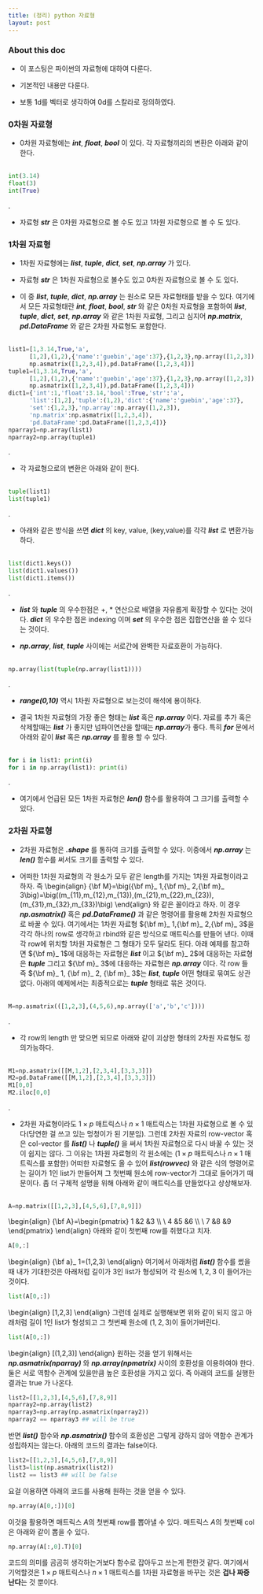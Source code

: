```yaml
---
title: (정리) python 자료형
layout: post 
---
```


### About this doc 

- 이 포스팅은 파이썬의 자료형에 대하여 다룬다. 

- 기본적인 내용만 다룬다. 

- 보통 1d를 벡터로 생각하여 0d를 스칼라로 정의하였다. 

### 0차원 자료형

- 0차원 자료형에는 ***int***, ***float***, ***bool*** 이 있다. 각 자료형끼리의 변환은 아래와 같이 한다. <br/><br/>
```python
int(3.14)
float(3)
int(True)
```
.

- 자료형 ***str*** 은 0차원 자료형으로 볼 수도 있고 1차원 자로형으로 볼 수 도 있다. 

### 1차원 자료형

- 1차원 자료형에는 ***list***, ***tuple***, ***dict***, ***set***, ***np.array*** 가 있다. 

- 자료형 ***str*** 은 1차원 자료형으로 볼수도 있고 0차원 자료형으로 볼 수 도 있다. 

- 이 중 ***list***, ***tuple***, ***dict***, ***np.array*** 는 원소로 모든 자료형태를 받을 수 있다. 여기에서 모든 자료형태란 ***int***, ***float***, ***bool***, ***str*** 와 같은 0차원 자료형을 포함하여 ***list***, ***tuple***, ***dict***, ***set***, ***np.array*** 와 같은 1차원 자료형, 그리고 심지어 ***np.matrix***, ***pd.DataFrame*** 와 같은 2차원 자료형도 포함한다. <br/><br/>
```python
list1=[1,3.14,True,'a',
      [1,2],(1,2),{'name':'guebin','age':37},{1,2,3},np.array([1,2,3]),
      np.asmatrix([1,2,3,4]),pd.DataFrame([1,2,3,4])]
tuple1=(1,3.14,True,'a',
      [1,2],(1,2),{'name':'guebin','age':37},{1,2,3},np.array([1,2,3]),
      np.asmatrix([1,2,3,4]),pd.DataFrame([1,2,3,4]))
dict1={'int':1,'float':3.14,'bool':True,'str':'a',
      'list':[1,2],'tuple':(1,2),'dict':{'name':'guebin','age':37},
      'set':{1,2,3},'np.array':np.array([1,2,3]),
      'np.matrix':np.asmatrix([1,2,3,4]),
      'pd.DataFrame':pd.DataFrame([1,2,3,4])}
nparray1=np.array(list1) 
nparray2=np.array(tuple1) 
```
.

- 각 자료형으로의 변환은 아래와 같이 한다. <br/><br/>
```python
tuple(list1)
list(tuple1)
```
.

- 아래와 같은 방식을 쓰면 ***dict*** 의 key, value, (key,value)를 각각 ***list*** 로 변환가능하다. <br/><br/>
```python
list(dict1.keys())
list(dict1.values())
list(dict1.items())
```
.

- ***list*** 와 ***tuple*** 의 우수한점은 +, * 연산으로 배열을 자유롭게 확장할 수 있다는 것이다. ***dict*** 의 우수한 점은 indexing 이며 ***set*** 의 우수한 점은 집합연산을 쓸 수 있다는 것이다. 

- ***np.array***, ***list***, ***tuple*** 사이에는 서로간에 완벽한 자료호환이 가능하다. <br/><br/>
```python
np.array(list(tuple(np.array(list1))))
```
.

- ***range(0,10)*** 역시 1차원 자료형으로 보는것이 해석에 용이하다. 

- 결국 1차원 자료형의 가장 좋은 형태는 ***list*** 혹은 ***np.array*** 이다. 자료를 추가 혹은 삭제할때는 ***list*** 가 좋지만 넘파이연산을 할때는 ***np.array***가 좋다. 특히 ***for*** 문에서 아래와 같이 ***list*** 혹은 ***np.array*** 를 활용 할 수 있다. <br/><br/>
```python
for i in list1: print(i)
for i in np.array(list1): print(i)
```
.

- 여기에서 언급된 모든 1차원 자료형은 ***len()*** 함수를 활용하여 그 크기를 출력할 수 있다. 

### 2차원 자료형

- 2차원 자료형은 ***.shape*** 를 통하여 크기를 출력할 수 있다. 이중에서 ***np.array*** 는 ***len()*** 함수를 써서도 크기를 출력할 수 있다. 

- 어떠한 1차원 자료형의 각 원소가 모두 같은 length를 가지는 1차원 자료형이라고 하자. 즉 
\begin{align}
{\bf M}=\big({\bf m}_ 1,{\bf m}_ 2,{\bf m}_ 3\big)=\big((m_{11},m_{12},m_{13}),(m_{21},m_{22},m_{23}),(m_{31},m_{32},m_{33})\big)
\end{align}
와 같은 꼴이라고 하자. 이 경우 ***np.asmatrix()*** 혹은 ***pd.DataFrame()*** 과 같은 명령어를 활용해 2차원 자료형으로 바꿀 수 있다. 여기에서는 1차원 자료형 ${\bf m}_ 1,{\bf m}_ 2,{\bf m}_ 3$을 각각 하나의 row로 생각하고 rbind와 같은 방식으로 매트릭스를 만들어 낸다. 이때 각 row에 위치할 1차원 자료형은 그 형태가 모두 달라도 된다. 아래 예제를 참고하면 ${\bf m}_ 1$에 대응하는 자료형은 ***list*** 이고 ${\bf m}_ 2$에 대응하는 자료형은 ***tuple*** 그리고 ${\bf m}_ 3$에 대응하는 자료형은 ***np.array*** 이다. 각 row 들 즉 ${\bf m}_ 1, {\bf m}_ 2, {\bf m}_ 3$는 ***list***, ***tuple*** 어떤 형태로 묶여도 상관없다. 아래의 예제에서는 최종적으로는 ***tuple*** 형태로 묶은 것이다. <br/><br/>
```python
M=np.asmatrix(([1,2,3],(4,5,6),np.array(['a','b','c'])))
```
.

- 각 row의 length 만 맞으면 되므로 아래와 같이 괴상한 형태의 2차원 자료형도 정의가능하다. <br/><br/>
```python
M1=np.asmatrix([[M,1,2],[2,3,4],[3,3,3]])
M2=pd.DataFrame([[M,1,2],[2,3,4],[3,3,3]])
M1[0,0]
M2.iloc[0,0]
```
.

- 2차원 자료형이라도 $1\times p$ 매트릭스나 $n\times 1$ 매트릭스는 1차원 자료형으로 볼 수 있다(당연한 걸 쓰고 있는 멍청이가 된 기분임). 그런데 2차원 자료의 row-vector 혹은 col-vector 를 ***list()*** 나 ***tuple()*** 을 써서 1차원 자료형으로 다시 바꿀 수 있는 것이 쉽지는 않다. 그 이유는 1차원 자료형의 각 원소에는 ($1\times p$ 매트릭스나 $n\times 1$ 매트릭스를 포함한) 어떠한 자료형도 올 수 있어 ***list(rowvec)*** 와 같은 식의 명령어로는 길이가 1인 list가 만들어져 그 첫번째 원소에 row-vector가 그대로 들어가기 때문이다. 좀 더 구체적 설명을 위해 아래와 같이 매트릭스를 만들었다고 상상해보자. <br/><br/>
```python 
A=np.matrix([[1,2,3],[4,5,6],[7,8,9]])
```
\begin{align}
{\bf A}=\begin{pmatrix}
1 &2  &3 \\\\ \\
4 &5  &6 \\\\ \\
7 &8  &9 
\end{pmatrix}
\end{align}
아래와 같이 첫번째 row를 취했다고 치자.
```python 
A[0,:]
```
\begin{align}
{\bf a}_ 1=(1,2,3) 
\end{align}
여기에서 아래처럼 ***list()*** 함수를 썼을때 내가 기대한것은 아래처럼 길이가 3인 list가 형성되어 각 원소에 $1,2,3$ 이 들어가는 것이다. 
```python 
list(A[0,:])
```
\begin{align}
[1,2,3]
\end{align}
그런데 실제로 실행해보면 위와 같이 되지 않고 아래처럼 길이 1인 list가 형성되고 그 첫번째 원소에 $(1,2,3)$이 들어가버린다. 
```python 
list(A[0,:])
```
\begin{align}
[(1,2,3)]
\end{align}
원하는 것을 얻기 위해서는 ***np.asmatrix(nparray)*** 와 ***np.array(npmatrix)*** 사이의 호환성을 이용하여야 한다. 둘은 서로 역함수 관계에 있을만큼 높은 호환성을 가지고 있다. 즉 아래의 코드를 실행한 결과는 true 가 나온다. 
```python 
list2=[[1,2,3],[4,5,6],[7,8,9]]
nparray2=np.array(list2)
nparray3=np.array(np.asmatrix(nparray2))
nparray2 == nparray3 ## will be true
```
반면 ***list()*** 함수와 ***np.asmatrix()*** 함수의 호환성은 그렇게 강하지 않아 역함수 관계가 성립하지는 않는다. 아래의 코드의 결과는 false이다.
```python 
list2=[[1,2,3],[4,5,6],[7,8,9]]
list3=list(np.asmatrix(list2))
list2 == list3 ## will be false 
```
요걸 이용하면 아래의 코드를 사용해 원하는 것을 얻을 수 있다. 
```python 
np.array(A[0,:])[0]
```
이것을 활용하면 매트릭스 $A$의 첫번째 row를 뽑아낼 수 있다. 매트릭스 $A$의 첫번째 col은 아래와 같이 뽑을 수 있다. 
```python 
np.array(A[:,0].T)[0]
```
코드의 의미를 곰곰히 생각하는거보다 함수로 잡아두고 쓰는게 편한것 같다. 여기에서 기억할것은 $1\times p$ 매트릭스나 $n\times 1$ 매트릭스를 1차원 자료형을 바꾸는 것은 **겁나 짜증난다**는 것 뿐이다. 

